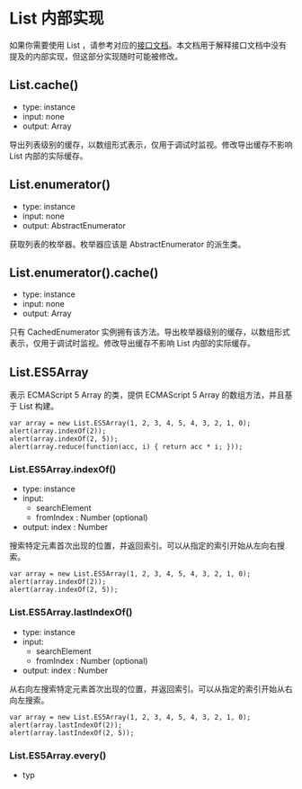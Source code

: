 # List 内部实现

如果你需要使用 List ，请参考对应的<a href="List_Features.text">接口文档</a>。本文档用于解释接口文档中没有提及的内部实现，但这部分实现随时可能被修改。

## List.cache()

* type: instance
* input: none
* output: Array

导出列表级别的缓存，以数组形式表示，仅用于调试时监视。修改导出缓存不影响 List 内部的实际缓存。

## List.enumerator()

* type: instance
* input: none
* output: AbstractEnumerator

获取列表的枚举器。枚举器应该是 AbstractEnumerator 的派生类。

## List.enumerator().cache()

* type: instance
* input: none
* output: Array

只有 CachedEnumerator 实例拥有该方法。导出枚举器级别的缓存，以数组形式表示，仅用于调试时监视。修改导出缓存不影响 List 内部的实际缓存。

## List.ES5Array

表示 ECMAScript 5 Array 的类，提供 ECMAScript 5 Array 的数组方法，并且基于 List 构建。

    var array = new List.ES5Array(1, 2, 3, 4, 5, 4, 3, 2, 1, 0);
    alert(array.indexOf(2));
    alert(array.indexOf(2, 5));
    alert(array.reduce(function(acc, i) { return acc * i; }));

### List.ES5Array.indexOf()

* type: instance
* input:
	* searchElement
	* fromIndex : Number (optional)
* output: index : Number

搜索特定元素首次出现的位置，并返回索引。可以从指定的索引开始从左向右搜索。

    var array = new List.ES5Array(1, 2, 3, 4, 5, 4, 3, 2, 1, 0);
    alert(array.indexOf(2));
    alert(array.indexOf(2, 5));
    

### List.ES5Array.lastIndexOf()

* type: instance
* input:
	* searchElement
	* fromIndex : Number (optional)
* output: index : Number

从右向左搜索特定元素首次出现的位置，并返回索引。可以从指定的索引开始从右向左搜索。

    var array = new List.ES5Array(1, 2, 3, 4, 5, 4, 3, 2, 1, 0);
    alert(array.lastIndexOf(2));
    alert(array.lastIndexOf(2, 5));

### List.ES5Array.every()

* typ